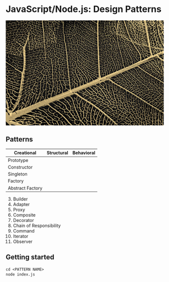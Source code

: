 # JavaScript/Node.js: Design Patterns

![](patterns.jpg)


## Patterns

|Creational|Structural|Behavioral|
|---|---|---|
|Prototype|||
|Constructor|||
|Singleton|||
|Factory|||
|Abstract Factory|||
3. Builder
4. Adapter
5. Proxy
6. Composite
7. Decorator
8. Chain of Responsibility
9. Command
10. Iterator
11. Observer


## Getting started

```shell
cd <PATTERN NAME>
node index.js
```